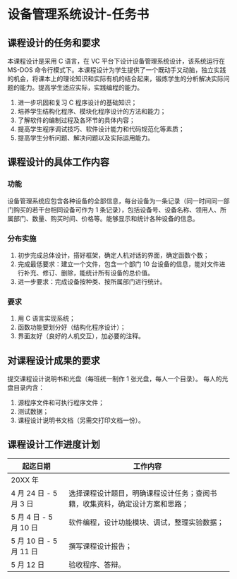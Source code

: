 # 设备管理系统设计-任务书

## 课程设计的任务和要求
本课程设计是采用 C 语言，在 VC 平台下设计设备管理系统设计，该系统运行在 MS-DOS 命令行模式下。本课程设计为学生提供了一个既动手又动脑，独立实践的机会，将课本上的理论知识和实际有机的结合起来，锻炼学生的分析解决实际问题的能力。提高学生适应实际，实践编程的能力。
1. 进一步巩固和复习 C 程序设计的基础知识；
2. 培养学生结构化程序、模块化程序设计的方法和能力；
3. 了解软件的编制过程及各环节的具体内容；
4. 提高学生程序调试技巧、软件设计能力和代码规范化等素质；
5. 提高学生分析问题、解决问题以及实际运用能力。

## 课程设计的具体工作内容
### 功能
设备管理系统应包含各种设备的全部信息，每台设备为一条记录（同一时间同一部门购买的若干台相同设备可作为 1 条记录），包括设备号、设备名称、领用人、所属部门、数量、购买时间、价格等。能够显示和统计各种设备的信息。

### 分布实施
1. 初步完成总体设计，搭好框架，确定人机对话的界面，确定函数个数； 
2. 完成最低要求：建立一个文件，包含一个部门 10 台设备的信息，能对文件进行补充、修订、删除，能统计所有设备的总价值。 
3. 进一步要求：完成设备按种类、按所属部门进行统计。 

### 要求
1. 用 C 语言实现系统； 
2. 函数功能要划分好（结构化程序设计）； 
3. 界面友好（良好的人机交互），加必要的注释。 

## 对课程设计成果的要求
提交课程设计说明书和光盘（每班统一制作 1 张光盘，每人一个目录）。
每人的光盘目录内含：
1. 源程序文件和可执行程序文件；
2. 测试数据；
3. 课程设计说明书文档（另需交打印文档一份）。

## 课程设计工作进度计划
| 起迄日期 | 工作内容 |
| --- | --- |
| 20XX 年 | |
| 4 月 24 日 - 5 月 3 日 | 选择课程设计题目，明确课程设计任务；查阅书籍，收集资料，确定设计方案和思路； |
| 5 月 4 日 - 5 月 10 日 | 软件编程，设计功能模块、调试，整理实验数据； |
| 5 月 10 日 - 5 月 11 日 | 撰写课程设计报告； |
| 5 月 12 日 | 验收程序、答辩。 |